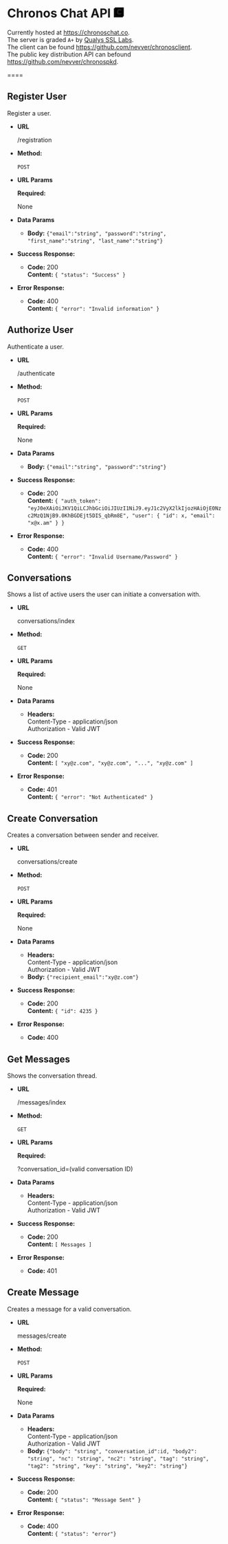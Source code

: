 **Chronos Chat API ![icon](https://github.com/nevver/ChronosClient/blob/master/ChronosClient/Assets/Square44x44Logo.targetsize-24_altform-unplated.png?raw=true)**
====
 Currently hosted at https://chronoschat.co. <br />
 The server is graded `A+` by <a href="https://www.ssllabs.com/ssltest/analyze.html?d=chronoschat.co">Qualys SSL Labs</a>. <br>
 The client can be found https://github.com/nevver/chronosclient. <br>
 The public key distribution API can befound https://github.com/nevver/chronospkd. <br>

====

**Register User**
----

  Register a user.

* **URL**

  /registration

* **Method:**

  `POST`

*  **URL Params**

   **Required:**

   None

* **Data Params**
  * **Body:**
   `{"email":"string", "password":"string", "first_name":"string", "last_name":"string"}`

* **Success Response:**

  * **Code:** 200 <br />
    **Content:** `{
  "status":
    "Success"
}`

* **Error Response:**

  * **Code:** 400 <br />
    **Content:** `{
  "error":
    "Invalid information"
}`

**Authorize User**
----

  Authenticate a user.

* **URL**

  /authenticate

* **Method:**

  `POST`

*  **URL Params**

   **Required:**

   None

* **Data Params**
  * **Body:**
  `{"email":"string", "password":"string"}`

* **Success Response:**

  * **Code:** 200 <br />
    **Content:** `{
  "auth_token": "eyJ0eXAiOiJKV1QiLCJhbGciOiJIUzI1NiJ9.eyJ1c2VyX2lkIjozHAiOjE0Nzc2MzQ1NjB9.0KhBGDEjt5DIS_qbRm8E",
  "user": {
    "id": x,
    "email": "x@x.am"
  }
}`

* **Error Response:**

  * **Code:** 400 <br />
    **Content:** `{
  "error":
    "Invalid Username/Password"
}`


**Conversations**
----

  Shows a list of active users the user can initiate a conversation with.

* **URL**

  conversations/index

* **Method:**

  `GET`

*  **URL Params**

   **Required:**

   None

* **Data Params**
  * **Headers:** <br />
  Content-Type - application/json<br />
  Authorization - Valid JWT

* **Success Response:**

  * **Code:** 200 <br />
    **Content:** `[
  "xy@z.com",
  "xy@z.com",
  "...",
  "xy@z.com"
]`

* **Error Response:**

  * **Code:** 401 <br />
    **Content:** `{
  "error": "Not Authenticated"
}`

**Create Conversation**
----

  Creates a conversation between sender and receiver.

* **URL**

  conversations/create

* **Method:**

  `POST`

*  **URL Params**

   **Required:**

   None

* **Data Params**
  * **Headers:** <br />
  Content-Type - application/json<br />
  Authorization - Valid JWT
  * **Body:**
  `{"recipient_email":"xy@z.com"}`

* **Success Response:**

  * **Code:** 200 <br />
    **Content:** `{
  "id": 4235
}`

* **Error Response:**

  * **Code:** 400 <br />


**Get Messages**
----

  Shows the conversation thread.

* **URL**

  /messages/index

* **Method:**

  `GET`

*  **URL Params**

   **Required:** <br />

   ?conversation_id=(valid conversation ID)

* **Data Params**
  * **Headers:** <br />
  Content-Type - application/json<br />
  Authorization - Valid JWT

* **Success Response:**

  * **Code:** 200 <br />
    **Content:** `[ Messages ]`

* **Error Response:**

  * **Code:** 401 <br />



**Create Message**
----

  Creates a message for a valid conversation.

* **URL**

  messages/create

* **Method:**

  `POST`

*  **URL Params**

   **Required:**

   None

* **Data Params**
  * **Headers:** <br />
  Content-Type - application/json<br />
  Authorization - Valid JWT
  * **Body:**
  `{"body": "string", "conversation_id":id, "body2": "string", "nc": "string", "nc2": "string", "tag": "string", "tag2": "string", "key": "string", "key2": "string"}`

* **Success Response:**

  * **Code:** 200 <br />
    **Content:** `{
  "status": "Message Sent"
}`

* **Error Response:**

  * **Code:** 400 <br />
    **Content:** `{
  "status": "error"}`
